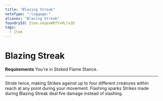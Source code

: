 ```yaml
---
title: "Blazing Streak"
noteType: ":luggage:"
aliases: "Blazing Streak"
foundryId: Item.oGqeoWRfYvHLtx2D
tags:
  - Item
---
```


# Blazing Streak

**Requirements** You're in Stoked Flame Stance.

* * *

Stride twice, making Strikes against up to four different creatures within reach at any point during your movement. Flashing sparks Strikes made during Blazing Streak deal fire damage instead of slashing.
